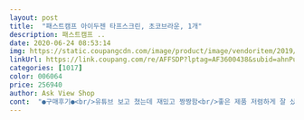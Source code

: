 ```yaml
---
layout: post 
title:  "패스트캠프 아이두젠 타프스크린, 초코브라운, 1개" 
description: 패스트캠프 ..
date: 2020-06-24 08:53:14 
img: https://static.coupangcdn.com/image/product/image/vendoritem/2019/10/04/4674878010/7ef41c65-3882-4a05-970f-49a7ec547edc.jpg 
linkUrl: https://link.coupang.com/re/AFFSDP?lptag=AF3600438&subid=ahnPublicAsk&pageKey=212753617&itemId=642518446&vendorItemId=4674878010&traceid=V0-113-7114be2f646cc5db 
categories: [1017] 
color: 006064 
price: 256940 
author: Ask View Shop 
cont:  "●구매후기●<br/>유튜브 보고 쳤는데 재밌고 짱짱함<br/>좋은 제품 저렴하게 잘 샀습니다.<br/> 구성품 이상없구요, 로프나 스토퍼 보고 싸구료는 아니구나 하고 안심했습니다.<br/> 무게가 24키로로 꽤 무거울 거라 생각했는데 막상 받아보니 가방은 두개, 쉘터용 가방과 폴대, 지주패, 로프가 든 가방 해서 두개인데 무게는 폴대 가방이 더 무겁습니다.<br/> 이유는 스틸폴대를 사용이고 사진과 같이 지주팩이 잔뜩 들어 있어서예요.<br/> 무게 때문에 구매 고민이신 분들은 참고하시면 좋겠네요.<br/> 저는 로프와 스토퍼는 이 제품에 든 걸로 사용하고 폴대와 팩은 기존에 사용하던 것을 사용해서 경량화하려고 합니다.<br/> 전반적으로 구매평은 대만족입니다.<br/><br/>진짜 잘쓰고있네요<br/>첫 캠핑이니 괜찮겠지.<br/> 그래도 첨 사는데 튼튼한거 사야지 고민고민하다가 샀는데 생각보다 튼튼해서 잘 잤어요 나무데크 위에 쳐서 고정이 안되어 밑에 둘을 쭉 돌리니 안정감 있고 좋았어요<br/>" 
---
```

